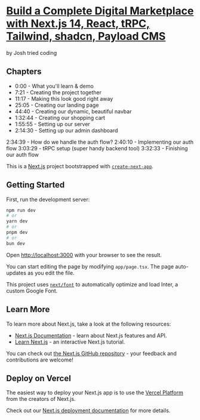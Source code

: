 # [Build a Complete Digital Marketplace with Next.js 14, React, tRPC, Tailwind, shadcn, Payload CMS](https://youtu.be/06g6YJ6JCJU?si=-d0wFDKJjS7WmvTV)

by Josh tried coding

## Chapters

-   0:00 - What you'll learn & demo
-   7:21 - Creating the project together
-   11:17 - Making this look good right away
-   25:05 - Creating our landing page
-   44:40 - Creating our dynamic, beautiful navbar
-   1:32:44 - Creating our shopping cart
-   1:55:55 - Setting up our server
-   2:14:30 - Setting up our admin dashboard

2:34:39 - How do we handle the auth flow?
2:40:10 - Implementing our auth flow
3:03:29 - tRPC setup (super handy backend tool)
3:32:33 - Finishing our auth flow

This is a [Next.js](https://nextjs.org/) project bootstrapped with [`create-next-app`](https://github.com/vercel/next.js/tree/canary/packages/create-next-app).

## Getting Started

First, run the development server:

```bash
npm run dev
# or
yarn dev
# or
pnpm dev
# or
bun dev
```

Open [http://localhost:3000](http://localhost:3000) with your browser to see the result.

You can start editing the page by modifying `app/page.tsx`. The page auto-updates as you edit the file.

This project uses [`next/font`](https://nextjs.org/docs/basic-features/font-optimization) to automatically optimize and load Inter, a custom Google Font.

## Learn More

To learn more about Next.js, take a look at the following resources:

-   [Next.js Documentation](https://nextjs.org/docs) - learn about Next.js features and API.
-   [Learn Next.js](https://nextjs.org/learn) - an interactive Next.js tutorial.

You can check out [the Next.js GitHub repository](https://github.com/vercel/next.js/) - your feedback and contributions are welcome!

## Deploy on Vercel

The easiest way to deploy your Next.js app is to use the [Vercel Platform](https://vercel.com/new?utm_medium=default-template&filter=next.js&utm_source=create-next-app&utm_campaign=create-next-app-readme) from the creators of Next.js.

Check out our [Next.js deployment documentation](https://nextjs.org/docs/deployment) for more details.
